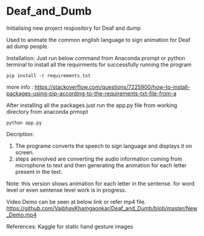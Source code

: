 # Deaf_and_Dumb
Initialising new project respository for Deaf and dump

Used to animate the common english language to sign animation for Deaf ad dump people.

Installation: 
Just run below command from Anaconda prompt or python terminal to install all the requirments for successfully running the program

``` pip install -r requirements.txt ```

more info : 
https://stackoverflow.com/questions/7225900/how-to-install-packages-using-pip-according-to-the-requirements-txt-file-from-a

After installing all the packages just run the app.py file from working directory from anaconda prmopt

``` python app.py ```

Decription:
1. The programe converts the speech to sign language and displays it on screen. 
2. steps aenvolved are converting the audio information coming from microphone to text and then generating the animation for each letter present in the text.

Note: this version shows animation for each letter in the sentense. for word level or even sentense level work is in progress.

Video Demo can be seen at below link or refer mp4 file.
https://github.com/VaibhavKhamgaonkar/Deaf_and_Dumb/blob/master/New_Demo.mp4


References:
Kaggle for static hand gesture images 


